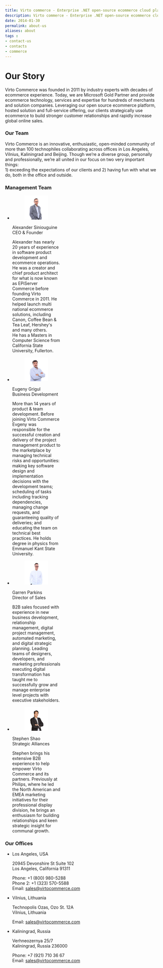 ```yaml
---
title: Virto commerce - Enterprise .NET open-source ecommerce cloud platform. About Us
description: Virto commerce - Enterprise .NET open-source ecommerce cloud platform. About Us
date: 2014-01-30
permalink: about-us
aliases: about
tags :
- contact-us
- contacts
- commerce
---
```

<div class="about">
    <div class="our-story __responsive">
        <h1>Our Story</h1>
        <p>Virto Commerce was founded in 2011 by industry experts with decades of ecommerce experience. Today, we are Microsoft Gold Partner and provide ecommerce technology, services and expertise for hundreds of merchants and solution companies. Leveraging our open source ecommerce platform, hosted solution and full-service offering, our clients strategically use ecommerce to build stronger customer relationships and rapidly increase global online sales.</p>
    </div>
    <div class="our-team">
        <div class="our-inner __responsive">
            <h3>Our Team</h3>
            <p>Virto Commerce is an innovative, enthusiastic, open-minded community of more than 100 technophiles collaborating across offices in Los Angeles, Vilnius, Kaliningrad and Beijing. Though we’re a diverse group, personally and professionally, we’re all united in our focus on two very important things: <br>1) exceeding the expectations of our clients and 2) having fun with what we do, both in the office and outside.</p>
        </div>
    </div>
    <div class="management-team __responsive">
        <h3>Management Team</h3>
        <ul class="list">
            <li class="list-item" style="width: 33%;">
                <figure class="list-pic" data-office="CEO">
                    <img src="assets/images/about/alexander-siniouguine.jpg" alt="Alexander Siniouguine">
                </figure>
                <div class="list-name">Alexander Siniouguine</div>
                <div class="list-office">CEO &amp; Founder</div>
                <div class="list-descr">
                    <p>
                        Alexander has nearly 20 years of experience in software
                        product development and ecommerce operations. He was a creator and chief product
                        architect for what is now known as EPiServer Commerce before founding Virto Commerce in 2011.
                        He helped launch multi national ecommerce solutions, including Canon, Coffee Bean & Tea Leaf, Hershey's and many others.
                        <br />
                        He has a Masters in Computer Science from California State University, Fullerton.
                    </p>
                </div>
            </li>
            <li class="list-item" style="width: 33%;">
                <figure class="list-pic" data-office="VP">
                    <img src="assets/images/about/eugeny-grigul.jpg" alt="Eugeny Grigul">
                </figure>
                <div class="list-name">Eugeny Grigul</div>
                <div class="list-office">Business Development</div>
                <div class="list-descr">
                    <p>
                        More than 14 years of product &amp; team development. Before joining
                        Virto Commerce Evgeny was responsible for the successful creation and delivery of the
                        project management product to the marketplace by managing technical risks and opportunities:
                        making key software design and implementation decisions with the development teams;
                        scheduling of tasks including tracking dependencies, managing change requests,
                        and guaranteeing quality of deliveries; and educating the team on technical best practices.
                        He holds degree in physics from Emmanuel Kant State University.
                    </p>
                </div>
            </li>
            <li class="list-item" style="width: 33%;">
                <figure class="list-pic" data-office="Sales">
                    <img src="assets/images/about/garren-parkins.jpg" alt="Garren Parkins">
                </figure>
                <div class="list-name">Garren Parkins</div>
                <div class="list-office">Director of Sales</div>
                <div class="list-descr">
                    <p>
                        B2B sales focused with experience in new business development, relationship management, digital project management, automated marketing, and digital strategic planning. Leading teams of designers, developers, and marketing professionals executing digital transformation has taught me to successfully grow and manage enterprise level projects with executive stakeholders.
                    </p>
                </div>
            </li>
            <li class="list-item" style="width: 33%;">
                <figure class="list-pic" data-office="SA">
                    <img src="assets/images/about/stephen-shao.jpg" alt="Stephen Shao">
                </figure>
                <div class="list-name">Stephen Shao</div>
                <div class="list-office">Strategic Alliances</div>
                <div class="list-descr">
                    <p>
                        Stephen brings his extensive B2B experience to help empower Virto Commerce and its partners. Previously at Philips, where he led the North American and EMEA marketing initiatives for their professional display division, he brings an enthusiasm for building relationships and keen strategic insight for communal growth.
                    </p>
                </div>
            </li>
            <!--
            <li class="list-item">
                <figure class="list-pic" data-office="SA">
                    <img src="assets/images/about/igoris-berniukevicius.jpg" alt="Igoris Berniukevicius">
                </figure>
                <div class="list-name">Igoris Berniukevicius</div>
                <div class="list-office">Solutions Architect</div>
                <div class="list-descr">
                    <p>
                        Leads a team of trainers, <br>solution developers &amp; architects. He is proven technology
                        expert - from strategy to implementation - and holds a degree in Computer Science from Kaunas University of Technology.
                    </p>
                </div>
            </li>
            <li class="list-item">
                <figure class="list-pic" data-office="PA">
                    <img src="assets/images/about/eugeny-tatarincev.jpg" alt="Eugeny Tatarincev">
                </figure>
                <div class="list-name">Eugeny Tatarincev</div>
                <div class="list-office">Product Architect</div>
                <div class="list-descr">
                    <p>Architect for Virto Commerce and leads the team of developers working on Virto Commerce Platform. Before joining Virto Commerce, Eugeny developed and launched several successful ecommerce solutions. He has a degree from Kharkov Polytechnic University.</p>
                </div>
            </li>
            -->
        </ul>
    </div>
    <div class="our-offices __responsive">
        <h3>Our Offices</h3>
        <ul class="list list-studios three-items">
            <li class="list-item" itemscope itemtype="http://schema.org/Organization">
                <div class="list-map">
                    <div class="marker" data-lat="34.257451" data-lng="-118.590180"></div>
                </div>
                <div class="list-location">Los Angeles, USA</div>
                <div class="list-descr">
                    <p itemprop="address">20945 Devonshire St Suite 102<br />Los Angeles, California 91311</p>
                    <p>
                        <span itemprop="telephone">Phone: +1 (800) 980-5288</span><br>
                        <span itemprop="telephone">Phone 2: +1 (323) 570-5588</span><br>
                        Email: <a href="mailto:sales@virtocommerce.com?subject=Virto Commerce Los Angeles" itemprop="email">sales@virtocommerce.com</a>
                    </p>
                </div>
            </li>
            <li class="list-item" itemscope itemtype="http://schema.org/Organization">
                <div class="list-map">
                    <div class="marker" data-lat="54.717376" data-lng="25.2832098"></div>
                </div>
                <div class="list-location">Vilnius, Lithuania</div>
                <div class="list-descr">
                    <p itemprop="address">Technopolis Ozas, Ozo St. 12A<br>Vilnius, Lithuania</p>
                    <p>
                        Email: <a href="mailto:sales@virtocommerce.com?subject=Virto Commerce Lithuania" itemprop="email">sales@virtocommerce.com</a>
                    </p>
                </div>
            </li>
            <li class="list-item" itemscope itemtype="http://schema.org/PostalAddress">
                <div class="list-map">
                    <div class="marker" data-lat="54.731876" data-lng="20.524388"></div>
                </div>
                <div class="list-location">Kaliningrad, Russia</div>
                <div class="list-descr">
                    <p itemprop="address">Verhneozernya 25/7<br>Kaliningrad, Russia 236000</p>
                    <p>
                        <span itemprop="telephone">Phone: +7 (921) 710 36 67</span><br>
                        Email: <a href="mailto:sales@virtocommerce.com?subject=Virto Commerce Kaliningrad" itemprop="email">sales@virtocommerce.com</a>
                    </p>
                </div>
            </li>
        </ul>
    </div>
</div>
<script src="https://maps.googleapis.com/maps/api/js?key=AIzaSyAVE7fcdVSIH14bpwkBuS3mAn9RzMSzobo&sensor=false"></script>
<script type="text/javascript" src="https://virtocommerce.com/themes/assets/about-us.js"></script>